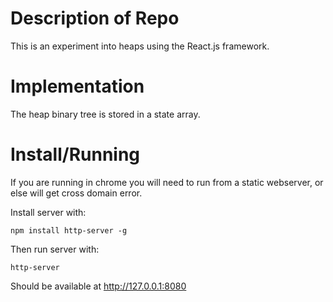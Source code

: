 # Description of Repo

This is an experiment into heaps using the React.js framework.


# Implementation

The heap binary tree is stored in a state array.


# Install/Running

If you are running in chrome you will need to run from a static webserver, or else will get cross domain error.


Install server with:

    npm install http-server -g


Then run server with:

    http-server


Should be available at  http://127.0.0.1:8080

